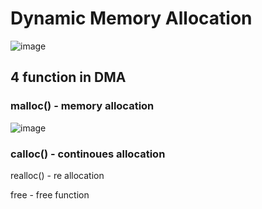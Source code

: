 # Dynamic Memory Allocation

![image](https://github.com/asem-hamid/learn-c/assets/155321064/f847ed43-8c54-4b83-ac22-75074d1c4a1a)


## 4 function in DMA

### malloc()  - memory allocation 

![image](https://github.com/asem-hamid/learn-c/assets/155321064/711c2b38-109c-4733-b0cb-ab1d86317ae1)

### calloc()  - continoues allocation

realloc() - re allocation

free      - free function

